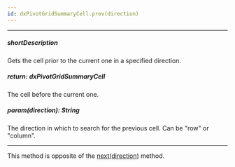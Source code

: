 ```yaml
---
id: dxPivotGridSummaryCell.prev(direction)
---
```

---
##### shortDescription
Gets the cell prior to the current one in a specified direction.

##### return: dxPivotGridSummaryCell
The cell before the current one.

##### param(direction): String
The direction in which to search for the previous cell. Can be "row" or "column".

---
This method is opposite of the [next(direction)](/api-reference/10%20UI%20Components/dxPivotGrid/5%20Summary%20Cell/next(direction).md '/Documentation/ApiReference/UI_Components/dxPivotGrid/Summary_Cell/#nextdirection') method.